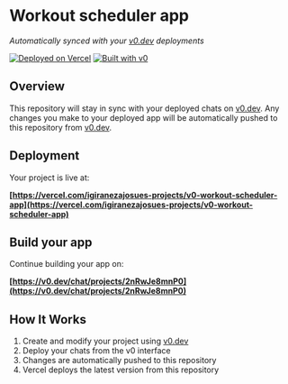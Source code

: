 # Workout scheduler app

*Automatically synced with your [v0.dev](https://v0.dev) deployments*

[![Deployed on Vercel](https://img.shields.io/badge/Deployed%20on-Vercel-black?style=for-the-badge&logo=vercel)](https://vercel.com/igiranezajosues-projects/v0-workout-scheduler-app)
[![Built with v0](https://img.shields.io/badge/Built%20with-v0.dev-black?style=for-the-badge)](https://v0.dev/chat/projects/2nRwJe8mnP0)

## Overview

This repository will stay in sync with your deployed chats on [v0.dev](https://v0.dev).
Any changes you make to your deployed app will be automatically pushed to this repository from [v0.dev](https://v0.dev).

## Deployment

Your project is live at:

**[https://vercel.com/igiranezajosues-projects/v0-workout-scheduler-app](https://vercel.com/igiranezajosues-projects/v0-workout-scheduler-app)**

## Build your app

Continue building your app on:

**[https://v0.dev/chat/projects/2nRwJe8mnP0](https://v0.dev/chat/projects/2nRwJe8mnP0)**

## How It Works

1. Create and modify your project using [v0.dev](https://v0.dev)
2. Deploy your chats from the v0 interface
3. Changes are automatically pushed to this repository
4. Vercel deploys the latest version from this repository

